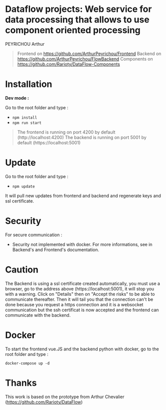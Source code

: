 Dataflow projects: Web service for data processing that allows to use component oriented processing
=============================================================

PEYRICHOU Arthur

> Frontend on https://github.com/ArthurPeyrichou/Frontend
> Backend on https://github.com/ArthurPeyrichou/FlowBackend
> Components on https://github.com/Rarioty/DataFlow-Components

Installation
=============
**Dev mode :**

Go to the root folder and type :

- `npm install`
- `npm run start`

> The frontend is running on port 4200 by default (http://localhost:4200)
> The backend is running on port 5001 by default (https://localhost:5001)

Update
=============

Go to the root folder and type :

- `npm update`

It will pull new updates from frontend and backend and regenerate keys and ssl certificate.

Security
=============

For secure communication :

- Security not implemented with docker. For more informations, see in Backend's and Frontend's documentation.


Caution
=============

The Backend is using a ssl certificate created automatically, you must use a browser, go to the address above (https://localhost:5001), it will stop you with a warning. Click on "Details" then on "Accept the risks" to be able to communicate thereafter. Then it will tail you that the connection can't be done because you request a https connection and it is a websocket communication but the ssh certificat is now accepted and the frontend can communicate with the backend.

Docker
=============

To start the frontend vue.JS and the backend python with docker, go to the root folder and type :

`docker-compose up -d`

Thanks
=============

This work is based on the prototype from Arthur Chevalier (https://github.com/Rarioty/DataFlow)

